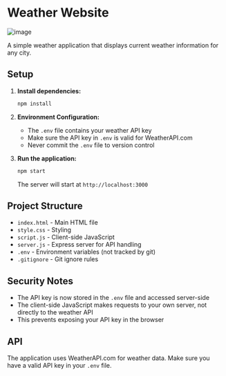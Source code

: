 # Weather Website
![image](https://github.com/user-attachments/assets/19cbd35d-d4d8-4a90-8bfc-40659a24f780)

A simple weather application that displays current weather information for any city.

## Setup

1. **Install dependencies:**
   ```bash
   npm install
   ```

2. **Environment Configuration:**
   - The `.env` file contains your weather API key
   - Make sure the API key in `.env` is valid for WeatherAPI.com
   - Never commit the `.env` file to version control

3. **Run the application:**
   ```bash
   npm start
   ```
   
   The server will start at `http://localhost:3000`

## Project Structure

- `index.html` - Main HTML file
- `style.css` - Styling
- `script.js` - Client-side JavaScript
- `server.js` - Express server for API handling
- `.env` - Environment variables (not tracked by git)
- `.gitignore` - Git ignore rules

## Security Notes

- The API key is now stored in the `.env` file and accessed server-side
- The client-side JavaScript makes requests to your own server, not directly to the weather API
- This prevents exposing your API key in the browser

## API

The application uses WeatherAPI.com for weather data. Make sure you have a valid API key in your `.env` file.
